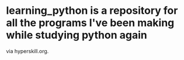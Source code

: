 # learning_python is a repository for all the programs I've been making while studying python again
via hyperskill.org.
